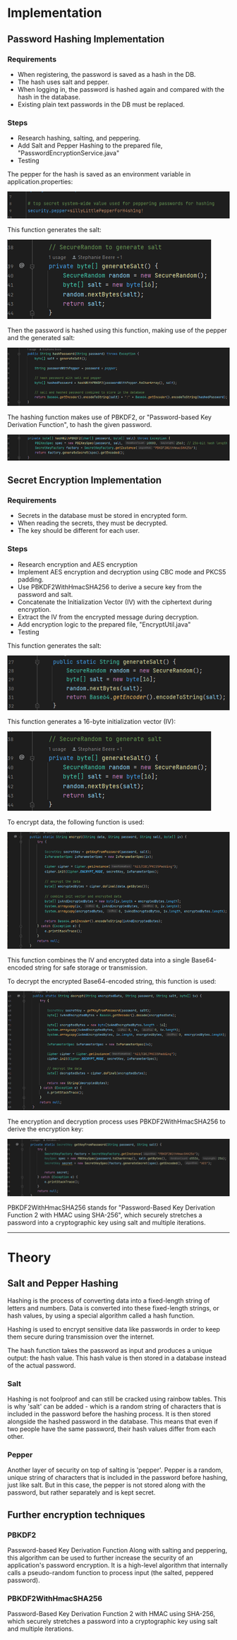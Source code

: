 # Implementation

## Password Hashing Implementation

### Requirements

- When registering, the password is saved as a hash in the DB.
- The hash uses salt and pepper.
- When logging in, the password is hashed again and compared with the hash in the database.
- Existing plain text passwords in the DB must be replaced.

### Steps

- Research hashing, salting, and peppering.
- Add Salt and Pepper Hashing to the prepared file, "PasswordEncryptionService.java"
- Testing


The pepper for the hash is saved as an environment variable in application.properties:

![pepper](pepper.png "Pepper")

This function generates the salt:

![salt](generateSalt.png "Function to generate the salt")

Then the password is hashed using this function, making use of the pepper and the generated salt:

![hash](hashPassword.png "Function to hash the password")

The hashing function makes use of PBKDF2, or "Password-based Key Derivation Function", to hash the given password.

![PBKDF2](PBKDF2.png "PBKDF2 algorithm")

## Secret Encryption Implementation

### Requirements

- Secrets in the database must be stored in encrypted form.
- When reading the secrets, they must be decrypted.
- The key should be different for each user.

### Steps

- Research encryption and AES encryption
- Implement AES encryption and decryption using CBC mode and PKCS5 padding.
- Use PBKDF2WithHmacSHA256 to derive a secure key from the password and salt.
- Concatenate the Initialization Vector (IV) with the ciphertext during encryption.
- Extract the IV from the encrypted message during decryption.
- Add encryption logic to the prepared file, "EncryptUtil.java"
- Testing


This function generates the salt:

![salt](saltt.png "Function to generate the salt")

This function generates a 16-byte initialization vector (IV):

![salt](generateSalt.png "Function to generate the salt")

To encrypt data, the following function is used:

![encrypt](encrypt.png "Function to encrypt the secret")

This function combines the IV and encrypted data into a single Base64-encoded string for safe storage or transmission.

To decrypt the encrypted Base64-encoded string, this function is used:

![decrypt](decrypt.png "Function to decrypt the secret")

The encryption and decryption process uses PBKDF2WithHmacSHA256 to derive the encryption key:

![keyFromPW](keyFromPW.png "Function to derive the the key")

PBKDF2WithHmacSHA256 stands for "Password-Based Key Derivation Function 2 with HMAC using SHA-256", which securely stretches a password into a cryptographic key using salt and multiple iterations.



---

# Theory

## Salt and Pepper Hashing

Hashing is the process of converting data into a fixed-length string of letters and numbers. Data is converted into these fixed-length strings, or hash values, by using a special algorithm called a hash function.

Hashing is used to encrypt sensitive data like passwords in order to keep them secure during transmission over the internet.

The hash function takes the password as input and produces a unique output: the hash value. This hash value is then stored in a database instead of the actual password.

### Salt

Hashing is not foolproof and can still be cracked using rainbow tables. This is why 'salt' can be added - which is a random string of characters that is included in the password before the hashing process. It is then stored alongside the hashed password in the database. This means that even if two people have the same password, their hash values differ from each other.

### Pepper

Another layer of security on top of salting is 'pepper'. Pepper is a random, unique string of characters that is included in the password before hashing, just like salt. But in this case, the pepper is not stored along with the password, but rather separately and is kept secret.


## Further encryption techniques
### PBKDF2
Password-based Key Derivation Function Along with salting and peppering, this algorithm can be used to further increase the security of an application's password encryption. It is a high-level algorithm that internally calls a pseudo-random function to process input (the salted, peppered password).

### PBKDF2WithHmacSHA256
Password-Based Key Derivation Function 2 with HMAC using SHA-256, which securely stretches a password into a cryptographic key using salt and multiple iterations.



